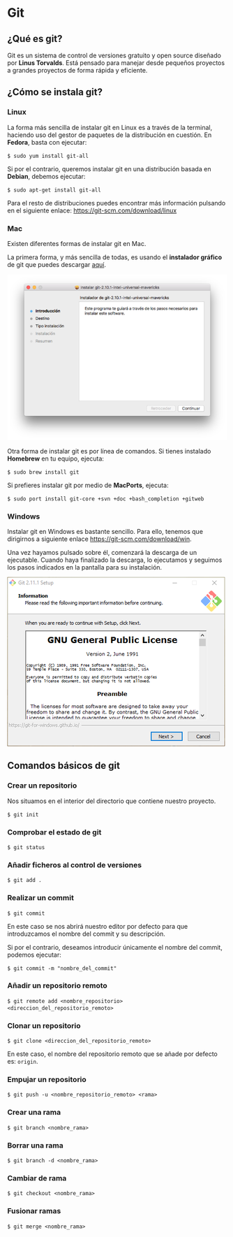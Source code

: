 # Git

## ¿Qué es git?

Git es un sistema de control de versiones gratuito y open source diseñado por **Linus Torvalds**. Está pensado para manejar desde pequeños proyectos a grandes proyectos de forma rápida y eficiente.

## ¿Cómo se instala git?

### Linux

La forma más sencilla de instalar git en Linux es a través de la terminal, haciendo uso del gestor de paquetes de la distribución en cuestión. En **Fedora**, basta con ejecutar:

```
$ sudo yum install git-all
```
Si por el contrario, queremos instalar git en una distribución basada en **Debian**, debemos ejecutar:

```
$ sudo apt-get install git-all
```

Para el resto de distribuciones puedes encontrar más información pulsando en el siguiente enlace: https://git-scm.com/download/linux


### Mac

Existen diferentes formas de instalar git en Mac.

La primera forma, y más sencilla de todas, es usando el **instalador gráfico** de git que puedes descargar [aquí](https://sourceforge.net/projects/git-osx-installer/).

![](./images/git_mac.png)

Otra forma de instalar git es por línea de comandos. Si tienes instalado **Homebrew** en tu equipo, ejecuta:

```
$ sudo brew install git
```

Si prefieres instalar git por medio de **MacPorts**, ejecuta:

```
$ sudo port install git-core +svn +doc +bash_completion +gitweb

```

### Windows

Instalar git en Windows es bastante sencillo. Para ello, tenemos que dirigirnos a siguiente enlace https://git-scm.com/download/win.

Una vez hayamos pulsado sobre él, comenzará la descarga de un ejecutable. Cuando haya finalizado la descarga, lo ejecutamos y seguimos los pasos indicados en la pantalla para su instalación.


![](./images/git_windows.png)

## Comandos básicos de git

### Crear un repositorio

Nos situamos en el interior del directorio que contiene nuestro proyecto.

```
$ git init

```

### Comprobar el estado de git

```
$ git status

```

### Añadir ficheros al control de versiones

```
$ git add .

```

### Realizar un commit

```
$ git commit

```
En este caso se nos abrirá nuestro editor por defecto para que introduzcamos el nombre del commit y su descripción.

Si por el contrario, deseamos introducir únicamente el nombre del commit, podemos ejecutar:
```
$ git commit -m "nombre_del_commit"

```

### Añadir un repositorio remoto

```
$ git remote add <nombre_repositorio> <direccion_del_repositorio_remoto>

```

### Clonar un repositorio

```
$ git clone <direccion_del_repositorio_remoto>

```

En este caso, el nombre del repositorio remoto que se añade por defecto es: `origin`.

### Empujar un repositorio

```
$ git push -u <nombre_repositorio_remoto> <rama>

```

### Crear una rama

```
$ git branch <nombre_rama>

```

### Borrar una rama

```
$ git branch -d <nombre_rama>

```

### Cambiar de rama

```
$ git checkout <nombre_rama>

```

### Fusionar ramas

```
$ git merge <nombre_rama>

```
